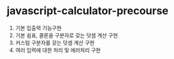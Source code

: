 # javascript-calculator-precourse

1. 기본 입출력 기능구현
2. 기본 쉼표, 콜론을 구분자로 갖는 덧셈 계산 구현
3. 커스텀 구분자를 갖는 덧셈 계산 구현
4. 여러 입력에 대한 처리 및 에러처리 구현
